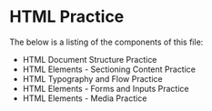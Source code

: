 # HTML Practice

The below is a listing of the components of this file:
* HTML Document Structure Practice
* HTML Elements - Sectioning Content Practice
* HTML Typography and Flow Practice
* HTML Elements - Forms and Inputs Practice
* HTML Elements - Media Practice